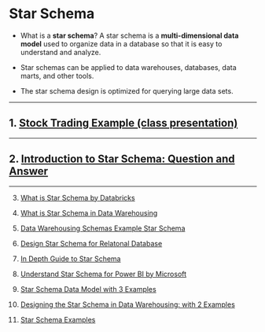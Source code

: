 # Star Schema

* What is a **star schema**? A star schema is a 
  **multi-dimensional data model** used to organize 
  data in a database so that it is easy to understand 
  and analyze. 

* Star schemas can be applied to data warehouses, 
  databases, data marts, and other tools. 

* The star schema design is optimized for querying 
  large data sets.

------

## 1. [Stock Trading Example (class presentation)](./star_schema_a_hands_on_approach_to_modeling.adoc.pdf)

------

## 2. [Introduction to Star Schema: Question and Answer](./star_schema_question_and_answer.md)


-----

3. [What is Star Schema by Databricks](./what_is_star_schema_by_Databricks.pdf)

4. [What is Star Schema in Data Warehousing](./what_is_star_schema_in_Data_Warehousing.pdf)

5. [Data Warehousing Schemas Example Star Schema](./data_warehousing_schemas_example_Star_Schema_Snowflake_Schema.pdf)

6. [Design Star Schema for Relatonal Database](./design_star_schema_for_relatonal_database.pdf)

7. [In Depth Guide to Star Schema](./in_depth_guide_to_Star_Schema_in_Data_Warehouse_Modeling.pdf)

8. [Understand Star Schema for Power BI by Microsoft](./understand_star_schema_and_the_importance_for_power_BI_by_Microsoft.pdf)

9. [Star Schema Data Model with 3 Examples](./what_is_the_Star_Schema_Data_Model_An_Explanation_with_3_Examples.pdf)

10. [Designing the Star Schema in Data Warehousing: with 2 Examples](https://www.geeksforgeeks.org/designing-the-star-schema-in-data-warehousing/)

11. [Star Schema Examples](./examples)
